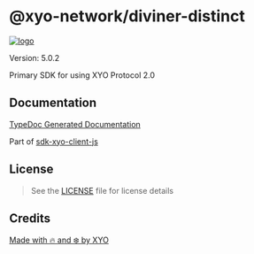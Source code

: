 # @xyo-network/diviner-distinct

[![logo][]](https://xyo.network)

Version: 5.0.2

Primary SDK for using XYO Protocol 2.0

## Documentation

[TypeDoc Generated Documentation](https://gitbook.xyo.network/xyo-data-lab/xyo-reference/package-documentation/xyo-network__diviner-distinct)

Part of [sdk-xyo-client-js](https://www.npmjs.com/package/@xyo-network/sdk-xyo-client-js)

## License

> See the [LICENSE](LICENSE) file for license details

## Credits

[Made with 🔥 and ❄️ by XYO](https://xyo.network)

[logo]: https://cdn.xy.company/img/brand/XYO_full_colored.png